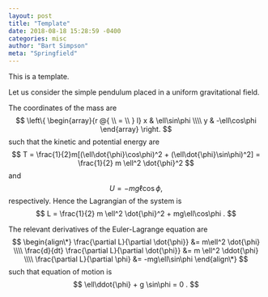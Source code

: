 ```yaml
---
layout: post
title: "Template"
date: 2018-08-18 15:28:59 -0400
categories: misc
author: "Bart Simpson"
meta: "Springfield"
---
```


This is a template.

Let us consider the simple pendulum placed in a uniform gravitational field.

The coordinates of the mass are 
$$
	\left\{ 
	\begin{array}{r @{ \\ = \\ } l}
	x & \ell\sin\phi \\\\
	y & -\ell\cos\phi 
	\end{array} \right. 
$$
such that the kinetic and potential energy are
$$
	T = \frac{1}{2}m[(\ell\dot{\phi}\cos\phi)^2 + (\ell\dot{\phi}\sin\phi)^2] = \frac{1}{2} m \ell^2 \dot{\phi}^2
$$
and 
$$
	U = -mg\ell\cos\phi , 
$$
respectively. Hence the Lagrangian of the system is 
$$
	L = \frac{1}{2} m \ell^2 \dot{\phi}^2 + mg\ell\cos\phi .
$$
	
The relevant derivatives of the Euler-Lagrange equation are
$$
	\begin{align\*}
	\frac{\partial L}{\partial \dot{\phi}} &= m\ell^2 \dot{\phi} \\\\ 
	\frac{d}{dt} \frac{\partial L}{\partial \dot{\phi}} &= m \ell^2 \ddot{\phi} \\\\
	\frac{\partial L}{\partial \phi} &= -mg\ell\sin\phi 
	\end{align\*}
$$
such that equation of motion is 
$$
	\ell\ddot{\phi} + g \sin\phi = 0 .
$$
